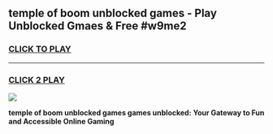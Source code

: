 
## temple of boom unblocked games - Play Unblocked Gmaes & Free #w9me2
<h3>
<a href="https://news.freeplayer.one?title=temple_of_boom_unblocked_games&ref=03M">CLICK TO PLAY</a></h3>
<hr>

<h3>
<a href="https://news.freeplayer.one?title=temple_of_boom_unblocked_games&ref=03M">CLICK 2 PLAY</a>
  
</h3>

<a href="https://news.freeplayer.one?title=temple_of_boom_unblocked_games&ref=03M"><img src="https://clearcache.store/games.png"></a>


**temple of boom unblocked games games unblocked: Your Gateway to Fun and Accessible Online Gaming**
